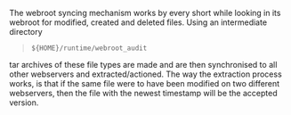 The webroot syncing mechanism works by every short while looking in its webroot for modified, created and deleted files.
Using an intermediate directory

>     ${HOME}/runtime/webroot_audit

tar archives of these file types are made and are then synchronised to all other webservers and extracted/actioned. The way the extraction process works, is that if the same file were to have been modified on two different webservers, then the file with the newest timestamp will be the accepted version. 
